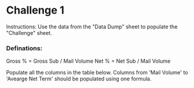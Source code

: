 # Challenge 1

Instructions: Use the data from the "Data Dump" sheet to populate the "Challenge" sheet.

### Definations: 

Gross % = Gross Sub / Mail Volume
Net % =  Net Sub / Mail Volume

Populate all the columns in the table below. Columns from 'Mail Volume' to 'Avearge Net Term' should be populated using one formula.
